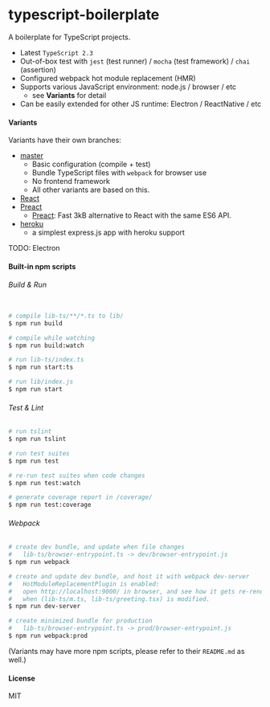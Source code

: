 # typescript-boilerplate

A boilerplate for TypeScript projects.

- Latest `TypeScript 2.3`
- Out-of-box test with `jest` (test runner) / `mocha` (test framework) / `chai` (assertion)
- Configured webpack hot module replacement (HMR)
- Supports various JavaScript environment: node.js / browser / etc
    - see **Variants** for detail
- Can be easily extended for other JS runtime: Electron / ReactNative / etc

#### Variants

Variants have their own branches:

- [master](https://github.com/jokester/typescript-boilerplate/tree/master)
    - Basic configuration (compile + test)
    - Bundle TypeScript files with `webpack` for browser use
    - No frontend framework
    - All other variants are based on this.
- [React](https://github.com/jokester/typescript-boilerplate/tree/webpack-react)
- [Preact](https://github.com/jokester/typescript-boilerplate/tree/webpack-preact)
    - [Preact](https://preactjs.com/): Fast 3kB alternative to React with the same ES6 API.
- [heroku](https://github.com/jokester/typescript-boilerplate/tree/heroku)
    - a simplest express.js app with heroku support

TODO: Electron

#### Built-in npm scripts

###### Build & Run

```bash

# compile lib-ts/**/*.ts to lib/
$ npm run build

# compile while watching
$ npm run build:watch

# run lib-ts/index.ts
$ npm run start:ts

# run lib/index.js
$ npm run start
```

###### Test & Lint

```bash
# run tslint
$ npm run tslint

# run test suites
$ npm run test

# re-run test suites when code changes
$ npm run test:watch

# generate coverage report in /coverage/
$ npm run test:coverage
```

###### Webpack

```bash
# create dev bundle, and update when file changes
#   lib-ts/browser-entrypoint.ts -> dev/browser-entrypoint.js
$ npm run webpack

# create and update dev bundle, and host it with webpack dev-server
#   HotModuleReplacementPlugin is enabled:
#   open http://localhost:9000/ in browser, and see how it gets re-rendered
#   when (lib-ts/m.ts, lib-ts/greeting.tsx) is modified.
$ npm run dev-server

# create minimized bundle for production
#   lib-ts/browser-entrypoint.ts -> prod/browser-entrypoint.js
$ npm run webpack:prod
```

(Variants may have more npm scripts, please refer to their `README.md` as well.)

#### License

MIT
